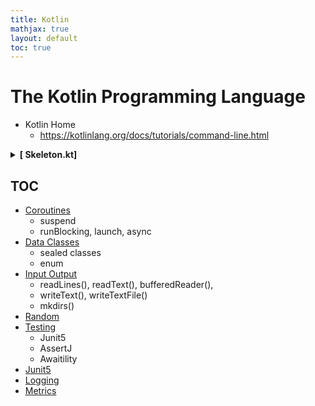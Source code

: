 ```yaml
---
title: Kotlin
mathjax: true
layout: default
toc: true
---
```



# The Kotlin Programming Language

* Kotlin Home
    * https://kotlinlang.org/docs/tutorials/command-line.html

<details>
<summary> <strong> [ Skeleton.kt] </strong> </summary>

<p markdown="block">
```cpp
{% include_relative src/Skeleton.kt %}
````
</p></details>  



## TOC

* [Coroutines](Coroutines.html)
    * suspend
    * runBlocking, launch, async
* [Data Classes](DataClass.html)
    * sealed classes
    * enum
* [Input Output](IO.html)
    * readLines(), readText(), bufferedReader(),
    * writeText(), writeTextFile()
    * mkdirs()
* [Random](Random.html)
* [Testing](Testing.html)
    * Junit5 
    * AssertJ
    * Awaitility
* [Junit5](Junit5.html)
* [Logging](Logging.html)
* [Metrics](Metrics.html)




